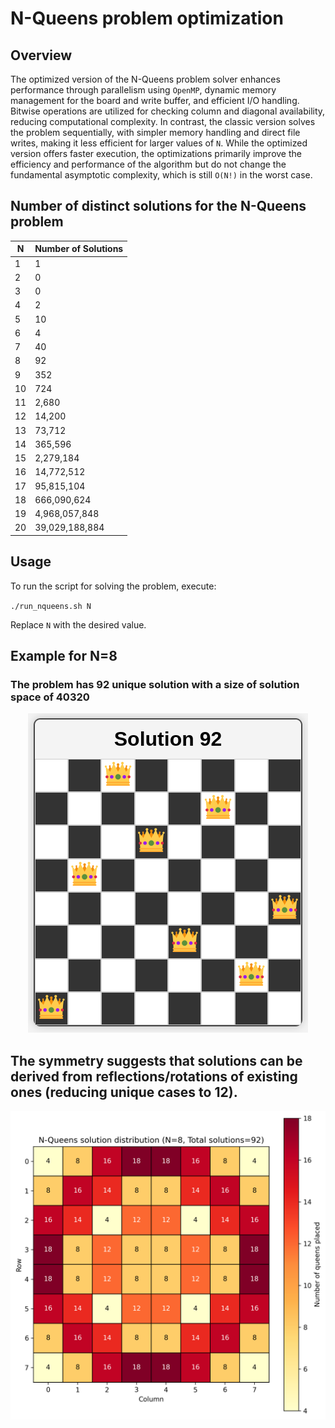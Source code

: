 # N-Queens problem optimization

## Overview

The optimized version of the N-Queens problem solver enhances performance through parallelism using `OpenMP`, dynamic memory management for the board and write buffer, and efficient I/O handling. Bitwise operations are utilized for checking column and diagonal availability, reducing computational complexity. In contrast, the classic version solves the problem sequentially, with simpler memory handling and direct file writes, making it less efficient for larger values of `N`. While the optimized version offers faster execution, the optimizations primarily improve the efficiency and performance of the algorithm but do not change the fundamental asymptotic complexity, which is still `O(N!)` in the worst case.


##  Number of distinct solutions for the N-Queens problem


| N   | Number of Solutions |
| --- | ------------------- |
| 1   | 1                   |
| 2   | 0                   |
| 3   | 0                   |
| 4   | 2                   |
| 5   | 10                  |
| 6   | 4                   |
| 7   | 40                  |
| 8   | 92                  |
| 9   | 352                 |
| 10  | 724                 |
| 11  | 2,680               |
| 12  | 14,200              |
| 13  | 73,712              |
| 14  | 365,596             |
| 15  | 2,279,184           |
| 16  | 14,772,512          |
| 17  | 95,815,104          |
| 18  | 666,090,624         |
| 19  | 4,968,057,848       |
| 20  | 39,029,188,884      |


## Usage

To run the script for solving the problem, execute:

`./run_nqueens.sh N`

Replace `N` with the desired value.

## Example for N=8

### The problem has 92 unique solution with a size of solution space of 40320 

<div align="center">
  <img src="board.png" />
</div>

## The symmetry suggests that solutions can be derived from reflections/rotations of existing ones (reducing unique cases to 12).

<div align="center">
  <img src="nqueens_heatmap.png" />
</div>

